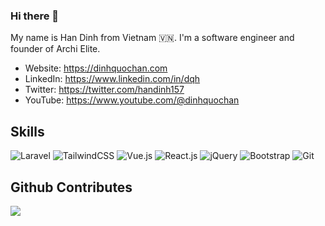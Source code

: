 ### Hi there 👋

My name is Han Dinh from Vietnam :vietnam:. I'm a software engineer and founder of Archi Elite.

 - Website: https://dinhquochan.com
 - LinkedIn: https://www.linkedin.com/in/dqh
 - Twitter: https://twitter.com/handinh157
 - YouTube: https://www.youtube.com/@dinhquochan
 
## Skills

![Laravel](https://img.shields.io/badge/laravel-%23FF2D20.svg?style=for-the-badge&logo=laravel&logoColor=white)
![TailwindCSS](https://img.shields.io/badge/tailwindcss-%2338B2AC.svg?style=for-the-badge&logo=tailwind-css&logoColor=white)
![Vue.js](https://img.shields.io/badge/vuejs-%2335495e.svg?style=for-the-badge&logo=vuedotjs&logoColor=%234FC08D)
![React.js](https://img.shields.io/badge/-ReactJs-61DAFB?logo=react&logoColor=white&style=for-the-badge)
![jQuery](https://img.shields.io/static/v1?style=for-the-badge&message=jQuery&color=0769AD&logo=jQuery&logoColor=FFFFFF&label=)
![Bootstrap](https://img.shields.io/badge/bootstrap-%23563D7C.svg?style=for-the-badge&logo=bootstrap&logoColor=white)
![Git](https://img.shields.io/badge/git-%23F05033.svg?style=for-the-badge&logo=git&logoColor=white)

## Github Contributes

![](https://github-readme-stats.vercel.app/api?username=dinhquochan&show_icons=true&theme=tokyonight&include_all_commits=true&count_private=true)
